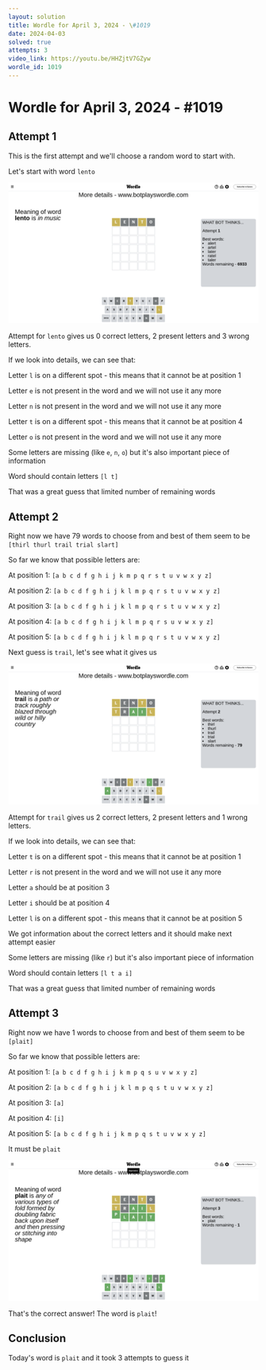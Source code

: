 ```yaml
---
layout: solution
title: Wordle for April 3, 2024 - \#1019
date: 2024-04-03
solved: true
attempts: 3
video_link: https://youtu.be/HHZjtV7GZyw
wordle_id: 1019
---
```


# Wordle for April 3, 2024 - \#1019

## Attempt 1

This is the first attempt and we'll choose a random word to start with.

Let's start with word `lento`

![Attempt 1](2024-04-03/attempt-1.png)

Attempt for `lento` gives us 0 correct letters, 2 present letters and 3 wrong letters.

If we look into details, we can see that:

Letter `l` is on a different spot - this means that it cannot be at position 1

Letter `e` is not present in the word and we will not use it any more

Letter `n` is not present in the word and we will not use it any more

Letter `t` is on a different spot - this means that it cannot be at position 4

Letter `o` is not present in the word and we will not use it any more

Some letters are missing (like `e`, `n`, `o`) but it's also important piece of information

Word should contain letters `[l t]`

That was a great guess that limited number of remaining words



## Attempt 2

Right now we have 79 words to choose from and best of them seem to be `[thirl thurl trail trial slart]`

So far we know that possible letters are:

At position 1: `[a b c d f g h i j k m p q r s t u v w x y z]`

At position 2: `[a b c d f g h i j k l m p q r s t u v w x y z]`

At position 3: `[a b c d f g h i j k l m p q r s t u v w x y z]`

At position 4: `[a b c d f g h i j k l m p q r s u v w x y z]`

At position 5: `[a b c d f g h i j k l m p q r s t u v w x y z]`

Next guess is `trail`, let's see what it gives us

![Attempt 2](2024-04-03/attempt-2.png)

Attempt for `trail` gives us 2 correct letters, 2 present letters and 1 wrong letters.

If we look into details, we can see that:

Letter `t` is on a different spot - this means that it cannot be at position 1

Letter `r` is not present in the word and we will not use it any more

Letter `a` should be at position 3

Letter `i` should be at position 4

Letter `l` is on a different spot - this means that it cannot be at position 5

We got information about the correct letters and it should make next attempt easier

Some letters are missing (like `r`) but it's also important piece of information

Word should contain letters `[l t a i]`

That was a great guess that limited number of remaining words



## Attempt 3

Right now we have 1 words to choose from and best of them seem to be `[plait]`

So far we know that possible letters are:

At position 1: `[a b c d f g h i j k m p q s u v w x y z]`

At position 2: `[a b c d f g h i j k l m p q s t u v w x y z]`

At position 3: `[a]`

At position 4: `[i]`

At position 5: `[a b c d f g h i j k m p q s t u v w x y z]`

It must be `plait`

![Attempt 3](2024-04-03/attempt-3.png)

That's the correct answer! The word is `plait`!

## Conclusion

Today's word is `plait` and it took 3 attempts to guess it

